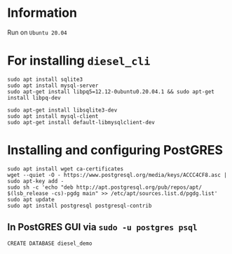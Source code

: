 # Information
Run on `Ubuntu 20.04`

# For installing `diesel_cli`
```
sudo apt install sqlite3
sudo apt install mysql-server
sudo apt-get install libpq5=12.12-0ubuntu0.20.04.1 && sudo apt-get install libpq-dev

sudo apt-get install libsqlite3-dev
sudo apt install mysql-client
sudo apt-get install default-libmysqlclient-dev
```

# Installing and configuring PostGRES
```
sudo apt install wget ca-certificates
wget --quiet -O - https://www.postgresql.org/media/keys/ACCC4CF8.asc | sudo apt-key add -
sudo sh -c 'echo "deb http://apt.postgresql.org/pub/repos/apt/ $(lsb_release -cs)-pgdg main" >> /etc/apt/sources.list.d/pgdg.list'
sudo apt update
sudo apt install postgresql postgresql-contrib
```

## In PostGRES GUI via `sudo -u postgres psql`
```
CREATE DATABASE diesel_demo
```